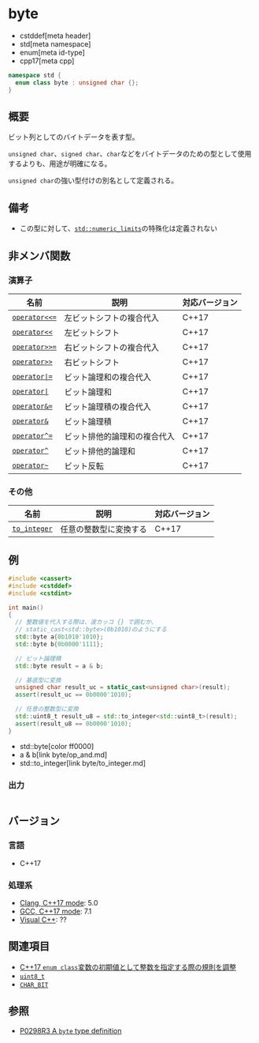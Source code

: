 # byte
* cstddef[meta header]
* std[meta namespace]
* enum[meta id-type]
* cpp17[meta cpp]

```cpp
namespace std {
  enum class byte : unsigned char {};
}
```

## 概要
ビット列としてのバイトデータを表す型。

`unsigned char`、`signed char`、`char`などをバイトデータのための型として使用するよりも、用途が明確になる。

`unsigned char`の強い型付けの別名として定義される。


## 備考
- この型に対して、[`std::numeric_limits`](/reference/limits/numeric_limits.md)の特殊化は定義されない


## 非メンバ関数
### 演算子

| 名前 | 説明 | 対応バージョン |
|------|------|----------------|
| [`operator<<=`](byte/op_left_shift_assign.md)  | 左ビットシフトの複合代入 | C++17 |
| [`operator<<`](byte/op_left_shift.md)          | 左ビットシフト | C++17 |
| [`operator>>=`](byte/op_right_shift_assign.md) | 右ビットシフトの複合代入 | C++17 |
| [`operator>>`](byte/op_right_shift.md)         | 右ビットシフト | C++17 |
| <code>[operator&#x7C;=](byte/op_or_assign.md)</code> | ビット論理和の複合代入 | C++17 |
| <code>[operator&#x7C;](byte/op_or.md)</code>         | ビット論理和 | C++17 |
| [`operator&=`](byte/op_and_assign.md) | ビット論理積の複合代入 | C++17 |
| [`operator&`](byte/op_and.md)         | ビット論理積 | C++17 |
| [`operator^=`](byte/op_xor_assign.md) | ビット排他的論理和の複合代入 | C++17 |
| [`operator^`](byte/op_xor.md)         | ビット排他的論理和 | C++17 |
| [`operator~`](byte/op_flip.md)        | ビット反転 | C++17 |


### その他

| 名前 | 説明 | 対応バージョン |
|------|------|----------------|
| [`to_integer`](byte/to_integer.md) | 任意の整数型に変換する | C++17 |


## 例
```cpp example
#include <cassert>
#include <cstddef>
#include <cstdint>

int main()
{
  // 整数値を代入する際は、波カッコ {} で囲むか、
  // static_cast<std::byte>(0b1010)のようにする
  std::byte a{0b1010'1010};
  std::byte b{0b0000'1111};

  // ビット論理積
  std::byte result = a & b;

  // 基底型に変換
  unsigned char result_uc = static_cast<unsigned char>(result);
  assert(result_uc == 0b0000'1010);

  // 任意の整数型に変換
  std::uint8_t result_u8 = std::to_integer<std::uint8_t>(result);
  assert(result_u8 == 0b0000'1010);
}
```
* std::byte[color ff0000]
* a & b[link byte/op_and.md]
* std::to_integer[link byte/to_integer.md]


### 出力
```
```

## バージョン
### 言語
- C++17

### 処理系
- [Clang, C++17 mode](/implementation.md#clang): 5.0
- [GCC, C++17 mode](/implementation.md#gcc): 7.1
- [Visual C++](/implementation.md#visual_cpp): ??


## 関連項目
- [C++17 `enum class`変数の初期値として整数を指定する際の規則を調整](/lang/cpp17/construction_enum_class_values.md)
- [`uint8_t`](/reference/cstdint/uint8_t.md)
- [`CHAR_BIT`](/reference/climits/char_bit.md)


## 参照
- [P0298R3 A `byte` type definition](http://www.open-std.org/jtc1/sc22/wg21/docs/papers/2017/p0298r3.pdf)
